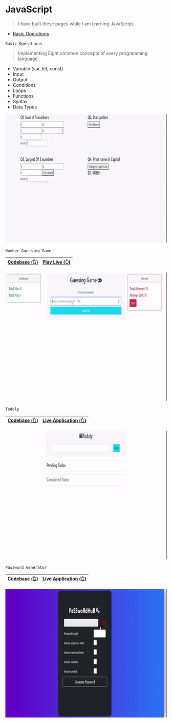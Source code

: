 # JavaScript

>I have built these pages while I am learning JavaScript.

- [Basic Operations](https://github.com/krishdu/JavaScript/tree/master/basics)

```
Basic Operations
```
>Implementing Eight common concepts of every programming language

- Variable (var, let, const)
- Input
- Output
- Conditions
- Loops
- Functions
- Syntax
- Data Types
<p align="center">
<img alt="GIF" src="https://github.com/krishdu/JavaScript/blob/master/basic_js_learning.gif?raw=true" width="800" height="400"/>
</p>

```
Number Guessing Game
```

| [Codebase (👆)](https://github.com/krishdu/Number-Guessing-Game) | [Play Live (👆)](https://krishdu.github.io/Number-Guessing-Game) |
| ------ | ------ |

<p align="center">
<img alt="GIF" src="https://github.com/krishdu/Number-Guessing-Game/blob/master/number-guessing-game-image.gif?raw=true" width="800" height="400"/>
</p>

```
Todoly
```

| [Codebase (👆)](https://github.com/krishdu/Todoly) | [Live Application (👆)](https://krishdu.github.io/Todoly/) |
| ------ | ------ |

<p align="center">
<img alt="GIF" src="https://github.com/krishdu/Todoly/blob/master/todoly-image.gif?raw=true" width="800" height="400"/>
</p>

```
Password Generator
```

| [Codebase (👆)](https://github.com/krishdu/Password-Generator) | [Live Application (👆)](https://krishdu.github.io/Password-Generator/) |
| ------ | ------ |

<p align="center">
<img alt="GIF" src="https://github.com/krishdu/Password-Generator/blob/master/password-generator-image.gif?raw=true" width="800" height="400"/>
</p>

